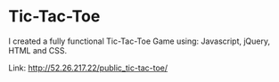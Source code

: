 # Tic-Tac-Toe

I created a fully functional Tic-Tac-Toe Game using: Javascript, jQuery, HTML and CSS.  

Link: http://52.26.217.22/public_tic-tac-toe/